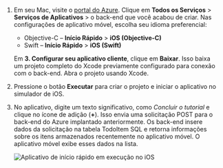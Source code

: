 1. Em seu Mac, visite o [portal do Azure]. Clique em **Todos os Serviços** > **Serviços de Aplicativos** > o back-end que você acabou de criar. Nas configurações de aplicativo móvel, escolha seu idioma preferencial:

    - Objective-C &ndash; **Início Rápido** > **iOS (Objective-C)**
    - Swift &ndash; **Início Rápido** > **iOS (Swift)**

    Em **3. Configurar seu aplicativo cliente**, clique em **Baixar**. Isso baixa um projeto completo do Xcode previamente configurado para conexão com o back-end. Abra o projeto usando Xcode.

1. Pressione o botão **Executar** para criar o projeto e iniciar o aplicativo no simulador de iOS.

1. No aplicativo, digite um texto significativo, como *Concluir o tutorial* e clique no ícone de adição (**+**). Isso envia uma solicitação POST para o back-end do Azure implantado anteriormente. Os back-end insere dados da solicitação na tabela TodoItem SQL e retorna informações sobre os itens armazenados recentemente no aplicativo móvel. O aplicativo móvel exibe esses dados na lista.

   ![Aplicativo de início rápido em execução no iOS](./media/app-service-mobile-ios-quickstart/mobile-quickstart-startup-ios.png)

[Portal do Azure]: https://portal.azure.com/
